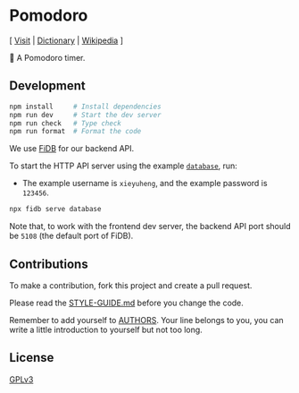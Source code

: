 # Pomodoro

[ [Visit](https://pomodoro.fidb.app)
| [Dictionary](https://en.wiktionary.org/wiki/pomodoro)
| [Wikipedia](https://en.wikipedia.org/wiki/Pomodoro_Technique) ]

🍅 A Pomodoro timer.

## Development

```sh
npm install     # Install dependencies
npm run dev     # Start the dev server
npm run check   # Type check
npm run format  # Format the code
```

We use [FiDB](https://github.com/fidb-official/fidb) for our backend API.

To start the HTTP API server using the example [`database`](database),
run:

- The example username is `xieyuheng`, and the example password is `123456`.

```sh
npx fidb serve database
```

Note that, to work with the frontend dev server,
the backend API port should be `5108`
(the default port of FiDB).

## Contributions

To make a contribution, fork this project and create a pull request.

Please read the [STYLE-GUIDE.md](STYLE-GUIDE.md) before you change the code.

Remember to add yourself to [AUTHORS](AUTHORS).
Your line belongs to you, you can write a little
introduction to yourself but not too long.

## License

[GPLv3](LICENSE)

